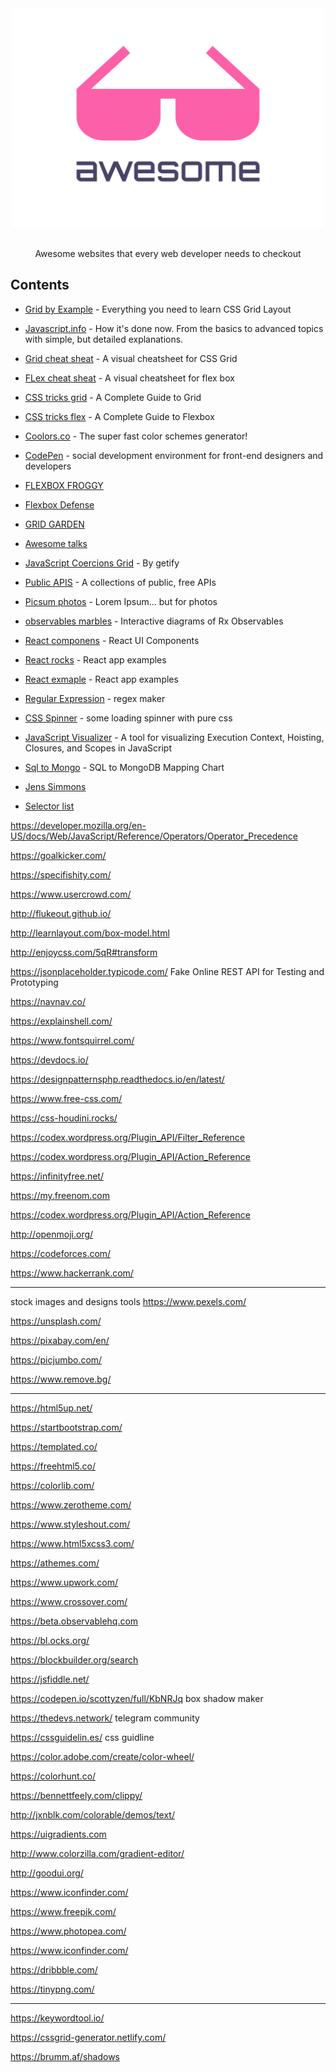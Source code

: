 <div align="center">
	<img width="500" height="350" src="media/logo.svg" alt="Awesome">
	<br>
	<br>
	<p>
		Awesome websites that every web developer needs to checkout
	</p>
	<p>
		
</div>

## Contents

- [Grid by Example](https://gridbyexample.com/) - Everything you need to learn CSS Grid Layout

- [Javascript.info](http://javascript.info/) - How it's done now. From the basics to advanced topics with simple, but detailed explanations.

- [Grid cheat sheat](http://grid.malven.co/) - A visual cheatsheet for CSS Grid

- [FLex cheat sheat](http://flexbox.malven.co/) - A visual cheatsheet for flex box

- [CSS tricks grid](https://css-tricks.com/snippets/css/complete-guide-grid/) - A Complete Guide to Grid

- [CSS tricks flex](https://css-tricks.com/snippets/css/a-guide-to-flexbox/) - A Complete Guide to Flexbox

- [Coolors.co](https://coolors.co/) - The super fast color schemes generator!

- [CodePen](https://codepen.io/) - social development environment for front-end designers and developers

- [FLEXBOX FROGGY](flexboxfroggy)

- [Flexbox Defense](http://www.flexboxdefense.com/)

- [GRID GARDEN](https://cssgridgarden.com/)

- [Awesome talks](https://awesometalks.party/)

- [JavaScript Coercions Grid](http://getify.github.io/coercions-grid/) - By getify

- [Public APIS](https://github.com/toddmotto/public-apis) - A collections of public, free APIs

- [Picsum photos](https://picsum.photos/) - Lorem Ipsum... but for photos

- [observables marbles](http://rxmarbles.com/) - Interactive diagrams of Rx Observables

- [React componens](https://reactjs.org/community/ui-components.html) - React UI Components

- [React rocks](https://react.rocks/) - React app examples

- [React exmaple](https://reactjsexample.com/) - React app examples

- [Regular Expression](https://regexr.com/) - regex maker

- [CSS Spinner](http://tobiasahlin.com/spinkit/) - some loading spinner with pure css

- [JavaScript Visualizer](https://tylermcginnis.com/javascript-visualizer/) - A tool for visualizing Execution Context, Hoisting, Closures, and Scopes in JavaScript

- [Sql to Mongo](http://tobiasahlin.com/spinkit/) - SQL to MongoDB Mapping Chart

- [Jens Simmons](https://labs.jensimmons.com/)

* [Selector list](https://estelle.github.io/selectors/selectors.html)

https://developer.mozilla.org/en-US/docs/Web/JavaScript/Reference/Operators/Operator_Precedence

https://goalkicker.com/

https://specifishity.com/

https://www.usercrowd.com/

http://flukeout.github.io/

http://learnlayout.com/box-model.html

http://enjoycss.com/5qR#transform

https://jsonplaceholder.typicode.com/ Fake Online REST API for Testing and Prototyping

https://navnav.co/

https://explainshell.com/

https://www.fontsquirrel.com/

https://devdocs.io/

https://designpatternsphp.readthedocs.io/en/latest/

https://www.free-css.com/

https://css-houdini.rocks/

https://codex.wordpress.org/Plugin_API/Filter_Reference

https://codex.wordpress.org/Plugin_API/Action_Reference

https://infinityfree.net/

https://my.freenom.com

https://codex.wordpress.org/Plugin_API/Action_Reference

http://openmoji.org/

https://codeforces.com/

https://www.hackerrank.com/

---

stock images and designs tools
https://www.pexels.com/

https://unsplash.com/

https://pixabay.com/en/

https://picjumbo.com/

https://www.remove.bg/

---

https://html5up.net/

https://startbootstrap.com/

https://templated.co/

https://freehtml5.co/

https://colorlib.com/

https://www.zerotheme.com/

https://www.styleshout.com/

https://www.html5xcss3.com/

https://athemes.com/

https://www.upwork.com/

https://www.crossover.com/

https://beta.observablehq.com

https://bl.ocks.org/

https://blockbuilder.org/search

https://jsfiddle.net/

https://codepen.io/scottyzen/full/KbNRJq box shadow maker

https://thedevs.network/ telegram community

https://cssguidelin.es/ css guidline

https://color.adobe.com/create/color-wheel/

https://colorhunt.co/

https://bennettfeely.com/clippy/

http://jxnblk.com/colorable/demos/text/

https://uigradients.com

http://www.colorzilla.com/gradient-editor/

http://goodui.org/

https://www.iconfinder.com/

https://www.freepik.com/

https://www.photopea.com/

https://www.iconfinder.com/

https://dribbble.com/

https://tinypng.com/

---

https://keywordtool.io/

https://cssgrid-generator.netlify.com/

https://brumm.af/shadows
